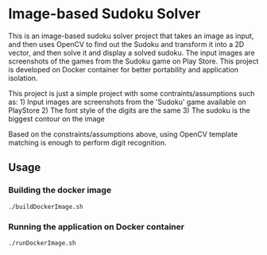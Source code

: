 # Image-based Sudoku Solver
This is an image-based sudoku solver project that takes an image as input, and then uses OpenCV to find out the Sudoku and transform it into a 2D vector, and then solve it and display a solved sudoku. 
The input images are screenshots of the games from the Sudoku game on Play Store. 
This project is developed on Docker container for better portability and application isolation.

This project is just a simple project with some contraints/assumptions such as:
    1) Input images are screenshots from the 'Sudoku' game available on PlayStore
    2) The font style of the digits are the same
    3) The sudoku is the biggest contour on the image

Based on the constraints/assumptions above, using OpenCV template matching is enough to perform digit recognition.

## Usage
### Building the docker image
```
./buildDockerImage.sh
```

### Running the application on Docker container
```
./runDockerImage.sh
```